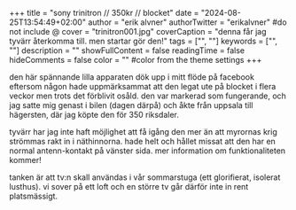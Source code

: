 +++
title = "sony trinitron // 350kr // blocket"
date = "2024-08-25T13:54:49+02:00"
author = "erik alvner"
authorTwitter = "erikalvner" #do not include @
cover = "trinitron001.jpg"
coverCaption = "denna får jag tyvärr återkomma till. men startar gör den!"
tags = ["", ""]
keywords = ["", ""]
description = ""
showFullContent = false
readingTime = false
hideComments = false
color = "" #color from the theme settings
+++

den här spännande lilla apparaten dök upp i mitt flöde på facebook eftersom någon hade uppmärksammat att den legat ute på blocket i flera veckor men trots det förblivit osåld. den var markerad som fungerande, och jag satte mig genast i bilen (dagen därpå) och åkte från uppsala till hägersten, där jag köpte den för 350 riksdaler.

tyvärr har jag inte haft möjlighet att få igång den mer än att myrornas krig strömmas rakt in i näthinnorna. hade helt och hållet missat att den har en normal antenn-kontakt på vänster sida. mer information om funktionaliteten kommer!

tanken är att tv:n skall användas i vår sommarstuga (ett glorifierat, isolerat lusthus). vi sover på ett loft och en större tv går därför inte in rent platsmässigt.